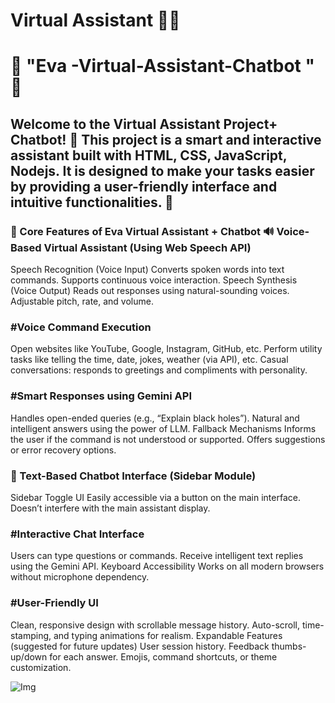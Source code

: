 # Virtual Assistant 🌟🤖


<h1>🌟 "Eva -Virtual-Assistant-Chatbot " 🌟</h1>

<h2> Welcome to the Virtual Assistant Project+ Chatbot! 🎉 This project is a smart and interactive assistant built with HTML, CSS, JavaScript, Nodejs. It is designed to make your tasks easier by providing a user-friendly interface and intuitive functionalities. 🚀 </h2>

<h3>🌟 Core Features of Eva Virtual Assistant + Chatbot
🔊 Voice-Based Virtual Assistant (Using Web Speech API) </h3>
<p>Speech Recognition (Voice Input)
Converts spoken words into text commands.
Supports continuous voice interaction.
Speech Synthesis (Voice Output)
Reads out responses using natural-sounding voices.
Adjustable pitch, rate, and volume.</p>

<h3>#Voice Command Execution </h3>
<p>Open websites like YouTube, Google, Instagram, GitHub, etc.
Perform utility tasks like telling the time, date, jokes, weather (via API), etc.
Casual conversations: responds to greetings and compliments with personality.</p>

<h3>#Smart Responses using Gemini API </h3>
<p>Handles open-ended queries (e.g., “Explain black holes”).
Natural and intelligent answers using the power of LLM.
Fallback Mechanisms
Informs the user if the command is not understood or supported.
Offers suggestions or error recovery options. </p>

<h3>💬 Text-Based Chatbot Interface (Sidebar Module) </h3>
<p>Sidebar Toggle UI
Easily accessible via a button on the main interface.
Doesn’t interfere with the main assistant display.</p>

<h3>#Interactive Chat Interface </h3>
<p>Users can type questions or commands.
Receive intelligent text replies using the Gemini API.
Keyboard Accessibility
Works on all modern browsers without microphone dependency. </p>

<h3>#User-Friendly UI </h3>
<p>Clean, responsive design with scrollable message history.
Auto-scroll, time-stamping, and typing animations for realism.
Expandable Features (suggested for future updates)
User session history.
Feedback thumbs-up/down for each answer.
Emojis, command shortcuts, or theme customization. </p>
<img src="C:\Users\LENOVO\Desktop\Eva Virtual Assistant+ Chatbot\read.jpg" alt="Img"/>
